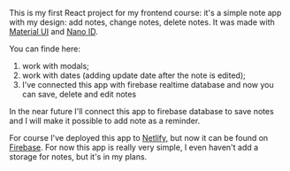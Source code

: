 This is my first React project for my frontend course: it's a simple note app with my design: add notes, change notes, delete notes. It was made with [Material UI](https://mui.com/) and [Nano ID](https://github.com/ai/nanoid).

You can finde here:

1. work with modals;
2. work with dates (adding update date after the note is edited);
3. I've connected this app with firebase realtime database and now you can save, delete and edit notes

In the near future I'll connect this app to firebase database to save notes and I will make it possible to add note as a reminder.

For course I've deployed this app to [Netlify](https://react-note-app-fot-itc.netlify.app/), but now it can be found on [Firebase](https://shoshas-note-app.web.app/). For now this app is really very simple, I even haven't add a storage for notes, but it's in my plans.
